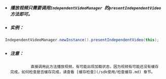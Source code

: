 * ##### 播放视频只需要调用`IndependentVideoManager `的`presentIndependentVideo `方法即可。



* ##### 实例：

```java
 IndependentVideoManager.newInstance().presentIndependentVideo(this);
```

##### 

* ##### 注意：

               直接调用此方法播放视频，有可能出现加载状态，因为视频有可能还没有缓存完成，如何检查是否缓存完成，请查看 [缓存检查](/sdk使用/检查缓存.md) 章节。

